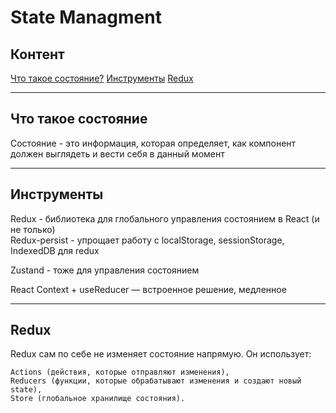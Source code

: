 # State Managment 

## Контент 

[Что такое состояние?](#Что-такое-состояние?)
[Инструменты](#Инструменты)
[Redux](#Redux)

----
## Что такое состояние  
Состояние - это информация, которая определяет, как компонент должен выглядеть и вести себя в данный момент  
  
----
## Инструменты  
Redux - библиотека для глобального управления состоянием в React (и не только)  
Redux-persist - упрощает работу с localStorage, sessionStorage, IndexedDB для redux  
  
Zustand - тоже для управления состоянием   
  
React Context + useReducer — встроенное решение, медленное

----
## Redux  
Redux сам по себе не изменяет состояние напрямую. Он использует:

    Actions (действия, которые отправляют изменения),
    Reducers (функции, которые обрабатывают изменения и создают новый state),
    Store (глобальное хранилище состояния).
